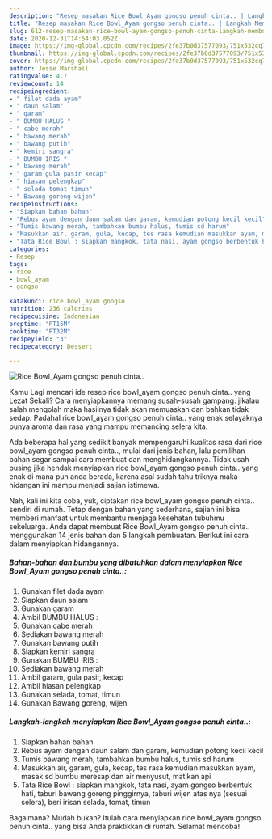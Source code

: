 ```yaml
---
description: "Resep masakan Rice Bowl_Ayam gongso penuh cinta.. | Langkah Membuat Rice Bowl_Ayam gongso penuh cinta.. Yang Mudah Dan Praktis"
title: "Resep masakan Rice Bowl_Ayam gongso penuh cinta.. | Langkah Membuat Rice Bowl_Ayam gongso penuh cinta.. Yang Mudah Dan Praktis"
slug: 612-resep-masakan-rice-bowl-ayam-gongso-penuh-cinta-langkah-membuat-rice-bowl-ayam-gongso-penuh-cinta-yang-mudah-dan-praktis
date: 2020-12-31T14:54:03.052Z
image: https://img-global.cpcdn.com/recipes/2fe37b0d37577093/751x532cq70/rice-bowl_ayam-gongso-penuh-cinta-foto-resep-utama.jpg
thumbnail: https://img-global.cpcdn.com/recipes/2fe37b0d37577093/751x532cq70/rice-bowl_ayam-gongso-penuh-cinta-foto-resep-utama.jpg
cover: https://img-global.cpcdn.com/recipes/2fe37b0d37577093/751x532cq70/rice-bowl_ayam-gongso-penuh-cinta-foto-resep-utama.jpg
author: Jesse Marshall
ratingvalue: 4.7
reviewcount: 14
recipeingredient:
- " filet dada ayam"
- " daun salam"
- " garam"
- " BUMBU HALUS "
- " cabe merah"
- " bawang merah"
- " bawang putih"
- " kemiri sangra"
- " BUMBU IRIS "
- " bawang merah"
- " garam gula pasir kecap"
- " hiasan pelengkap"
- " selada tomat timun"
- " Bawang goreng wijen"
recipeinstructions:
- "Siapkan bahan bahan"
- "Rebus ayam dengan daun salam dan garam, kemudian potong kecil kecil"
- "Tumis bawang merah, tambahkan bumbu halus, tumis sd harum"
- "Masukkan air, garam, gula, kecap, tes rasa kemudian masukkan ayam, masak sd bumbu meresap dan air menyusut, matikan api"
- "Tata Rice Bowl : siapkan mangkok, tata nasi, ayam gongso berbentuk hati, taburi bawang goreng pinggirnya, taburi wijen atas nya (sesuai selera), beri irisan selada, tomat, timun"
categories:
- Resep
tags:
- rice
- bowl_ayam
- gongso

katakunci: rice bowl_ayam gongso 
nutrition: 236 calories
recipecuisine: Indonesian
preptime: "PT15M"
cooktime: "PT32M"
recipeyield: "3"
recipecategory: Dessert

---
```



![Rice Bowl_Ayam gongso penuh cinta..](https://img-global.cpcdn.com/recipes/2fe37b0d37577093/751x532cq70/rice-bowl_ayam-gongso-penuh-cinta-foto-resep-utama.jpg)

Kamu Lagi mencari ide resep rice bowl_ayam gongso penuh cinta.. yang Lezat Sekali? Cara menyiapkannya memang susah-susah gampang. jikalau salah mengolah maka hasilnya tidak akan memuaskan dan bahkan tidak sedap. Padahal rice bowl_ayam gongso penuh cinta.. yang enak selayaknya punya aroma dan rasa yang mampu memancing selera kita.



Ada beberapa hal yang sedikit banyak mempengaruhi kualitas rasa dari rice bowl_ayam gongso penuh cinta.., mulai dari jenis bahan, lalu pemilihan bahan segar sampai cara membuat dan menghidangkannya. Tidak usah pusing jika hendak menyiapkan rice bowl_ayam gongso penuh cinta.. yang enak di mana pun anda berada, karena asal sudah tahu triknya maka hidangan ini mampu menjadi sajian istimewa.


Nah, kali ini kita coba, yuk, ciptakan rice bowl_ayam gongso penuh cinta.. sendiri di rumah. Tetap dengan bahan yang sederhana, sajian ini bisa memberi manfaat untuk membantu menjaga kesehatan tubuhmu sekeluarga. Anda dapat membuat Rice Bowl_Ayam gongso penuh cinta.. menggunakan 14 jenis bahan dan 5 langkah pembuatan. Berikut ini cara dalam menyiapkan hidangannya.

<!--inarticleads1-->

##### Bahan-bahan dan bumbu yang dibutuhkan dalam menyiapkan Rice Bowl_Ayam gongso penuh cinta..:

1. Gunakan  filet dada ayam
1. Siapkan  daun salam
1. Gunakan  garam
1. Ambil  BUMBU HALUS :
1. Gunakan  cabe merah
1. Sediakan  bawang merah
1. Gunakan  bawang putih
1. Siapkan  kemiri sangra
1. Gunakan  BUMBU IRIS :
1. Sediakan  bawang merah
1. Ambil  garam, gula pasir, kecap
1. Ambil  hiasan pelengkap
1. Gunakan  selada, tomat, timun
1. Gunakan  Bawang goreng, wijen




<!--inarticleads2-->

##### Langkah-langkah menyiapkan Rice Bowl_Ayam gongso penuh cinta..:

1. Siapkan bahan bahan
1. Rebus ayam dengan daun salam dan garam, kemudian potong kecil kecil
1. Tumis bawang merah, tambahkan bumbu halus, tumis sd harum
1. Masukkan air, garam, gula, kecap, tes rasa kemudian masukkan ayam, masak sd bumbu meresap dan air menyusut, matikan api
1. Tata Rice Bowl : siapkan mangkok, tata nasi, ayam gongso berbentuk hati, taburi bawang goreng pinggirnya, taburi wijen atas nya (sesuai selera), beri irisan selada, tomat, timun




Bagaimana? Mudah bukan? Itulah cara menyiapkan rice bowl_ayam gongso penuh cinta.. yang bisa Anda praktikkan di rumah. Selamat mencoba!
